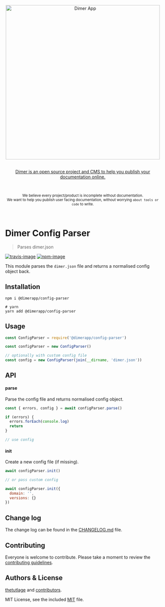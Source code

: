 <div align="center">
  <div>
    <img width="500" src="https://res.cloudinary.com/adonisjs/image/upload/q_100/v1532274184/Dimer_Readme_Banner_lyy7wv.svg" alt="Dimer App">
  </div>
  <br>
  <p>
    <a href="https://dimerapp.com/what-is-dimer">
      Dimer is an open source project and CMS to help you publish your documentation online.
    </a>
  </p>
  <br>
  <p>
    <sub>We believe every project/product is incomplete without documentation. <br /> We want to help you publish user facing documentation, without worrying <code>about tools or code</code> to write.</sub>
  </p>
  <br>
</div>

# Dimer Config Parser
> Parses dimer.json

[![travis-image]][travis-url]
[![npm-image]][npm-url]

This module parses the `dimer.json` file and returns a normalised config object back.

## Installation

```shell
npm i @dimerapp/config-parser

# yarn
yarn add @dimerapp/config-parser
```

## Usage

```js
const ConfigParser = require('@dimerapp/config-parser')

const configParser = new ConfigParser()

// optionally with custom config file
const config = new ConfigParser(join(__dirname, 'dimer.json'))
```

## API

#### parse
Parse the config file and returns normalised config object.

```js
const { errors, config } = await configParser.parse()

if (errors) {
  errors.forEach(console.log)
  return
}

// use config
```

#### init
Create a new config file (if missing).

```js
await configParser.init()

// or pass custom config

await configParser.init({
  domain: '',
  versions: {}
})
```

## Change log

The change log can be found in the [CHANGELOG.md](https://github.com/dimerapp/config-parser/CHANGELOG.md) file.

## Contributing

Everyone is welcome to contribute. Please take a moment to review the [contributing guidelines](CONTRIBUTING.md).

## Authors & License
[thetutlage](https://github.com/thetutlage) and [contributors](https://github.com/dimerapp/config-parser/graphs/contributors).

MIT License, see the included [MIT](LICENSE.md) file.

[travis-image]: https://img.shields.io/travis/dimerapp/config-parser/master.svg?style=flat-square&logo=travis
[travis-url]: https://travis-ci.org/dimerapp/config-parser "travis"

[npm-image]: https://img.shields.io/npm/v/@dimerapp/config-parser.svg?style=flat-square&logo=npm
[npm-url]: https://npmjs.org/package/@dimerapp/config-parser "npm"
